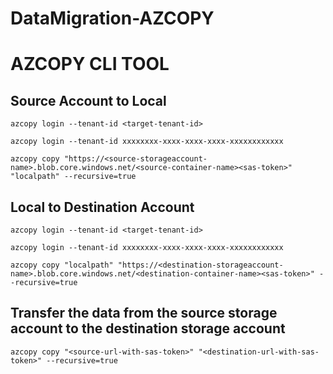 # DataMigration-AZCOPY

# AZCOPY CLI TOOL

Source Account to Local
-----------------------
```
azcopy login --tenant-id <target-tenant-id>
```

```
azcopy login --tenant-id xxxxxxxx-xxxx-xxxx-xxxx-xxxxxxxxxxxx
```

```
azcopy copy "https://<source-storageaccount-name>.blob.core.windows.net/<source-container-name><sas-token>" "localpath" --recursive=true
```

Local to Destination Account
----------------------------
```
azcopy login --tenant-id <target-tenant-id>
```

```
azcopy login --tenant-id xxxxxxxx-xxxx-xxxx-xxxx-xxxxxxxxxxxx
```

```
azcopy copy "localpath" "https://<destination-storageaccount-name>.blob.core.windows.net/<destination-container-name><sas-token>" --recursive=true
```

Transfer the data from the source storage account to the destination storage account
------------------------------------------------------------------------------------

```
azcopy copy "<source-url-with-sas-token>" "<destination-url-with-sas-token>" --recursive=true
```
